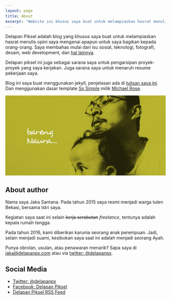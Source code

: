 ```yaml
---
layout: page
title: About
excerpt: "Website ini khusus saya buat untuk melampiaskan hasrat menulis opini saya mengenai apapun untuk saya bagikan kepada orang-orang."
---
```


Delapan Piksel adalah blog yang khusus saya buat untuk melampiaskan hasrat menulis opini saya mengenai apapun untuk saya bagikan kepada orang-orang. Saya membahas mulai dari isu sosial, teknologi, fotografi, desain, web development, dan [hal lainnya](/archives).

Delapan piksel ini juga sebagai sarana saya untuk pengarsipan proyek-proyek yang saya kerjakan. Juga sarana saya untuk menaruh resume pekerjaan saya.

Blog ini saya buat menggunakan jekyll, penjelasan ada di [tulisan saya ini](/notes/beralih-ke-jekyll). Dan menggunakan dasar template [So Simple](https://mademistakes.com/work/so-simple-jekyll-theme/) milik [Michael Rose](https://mademistakes.com/). 

![Foto Bareng](/images/about2.jpg "Foto bareng")

## About author

Nama saya Jaka Santana. Pada tahun 2015 saya resmi menjadi warga tulen Bekasi, bersama Istri saya.

Kegiatan saya saat ini selain ~~kerja serabutan~~ *freelance*, tentunya adalah kepala rumah tangga. 

Pada tahun 2016, kami diberikan karunia seorang anak perempuan. Jadi, selain menjadi suami, kesibukan saya saat ini adalah menjadi seorang Ayah.

Punya obrolan, usulan, atau penawaran menarik? Sapa saya di [jaka@delapanpx.com](mailto:jaka@delapanpx.com) atau via [twitter: @delapanpx](https://twitter.com/delapanpx).

## Social Media

- [Twitter: @delapanpx](https://twitter.com/delapanpx)
- [Facebook: Delapan Piksel](https://facebook.com/delapanpx)
- [Delapan Piksel RSS Feed](/feed.xml)
